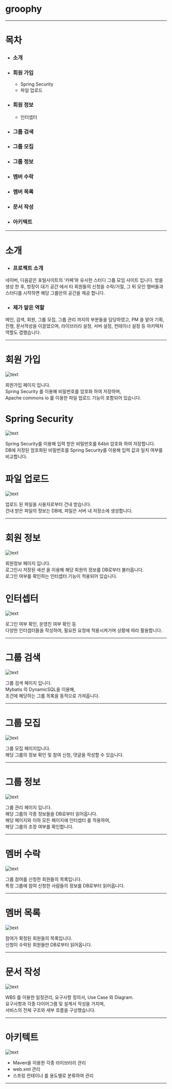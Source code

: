 # groophy


***


# 목차
- ### 소개
- ### 회원 가입
	- Spring Security
	- 파일 업로드
- ### 회원 정보
	- 인터셉터
- ### 그룹 검색
- ### 그룹 모집
- ### 그룹 정보
- ### 멤버 수락
- ### 멤버 목록
- ### 문서 작성
- ### 아키텍트


***


# 소개

- ### 프로젝트 소개

네이버, 다음같은 포털사이트의 ‘카페’와 유사한 스터디 그룹 모임 사이트 입니다.
방을 생성 한 후, 방장이 대기 공간 에서 타 회원들의 신청을 수락/거절,
그 뒤 모인 멤버들과 스터디를 시작하면 해당 그룹만의 공간을 제공 합니다.

- ### 제가 맡은 역할

메인, 검색, 회원, 그룹 모집, 그룹 관리 까지의 부분들을 담당하였고,
PM 을 맡아 기획, 진행, 문서작성을 이끌었으며,
라이브러리 설정, 서버 설정, 컨테이너 설정 등 아키텍처 역할도 겸했습니다.


***


# 회원 가입

![text](/images/read%20me/join.png "")

회원가입 페이지 입니다.  
Spring Security 를 이용해 비밀번호를 암호화 하여 저장하며,  
Apache commons io 를 이용한 파일 업로드 기능이 포함되어 있습니다. 

# Spring Security

![text](/images/read%20me/spring%20security.png "")

Spring Security를 이용해 입력 받은 비밀번호를 64bit 암호화 하여 저장합니다.  
DB에 저장된 암호화된 비밀번호를 Spring Security를 이용해 입력 값과 일치 여부를 비교합니다.

# 파일 업로드

![text](/images/read%20me/file%20upload.png "")

업로드 된 파일을 사용자로부터 건내 받습니다.   
건내 받은 파일의 정보는 DB에, 파일은 서버 내 저장소에 생성합니다.

***


# 회원 정보

![text](/images/read%20me/member%20info.png "")

회원정보 페이지 입니다.  
로그인시 저장된 세션 을 이용해 해당 회원의 정보를 DB로부터 불러옵니다.  
로그인 여부를 확인하는 인터셉터 기능이 적용되어 있습니다.


# 인터셉터

![text](/images/read%20me/intercept.png "")

로그인 여부 확인, 운영진 여부 확인 등  
다양한 인터셉터들을 작성하여, 필요한 요청에 적용시켜가며 상황에 따라 활용합니다.


***


# 그룹 검색

![text](/images/read%20me/group%20search.png "")

그룹 검색 페이지 입니다.  
Mybatis 의 DynamicSQL을 이용해,  
조건에 해당하는 그룹 목록을 동적으로 가져옵니다.



***


# 그룹 모집

![text](/images/read%20me/group%20incruit.jpg "")

그룹 모집 페이지입니다.  
해당 그룹의 정보 확인 및 참여 신청, 댓글을 작성할 수 있습니다.


***


# 그룹 정보

![text](/images/read%20me/group%20info.png "")

그룹 관리 페이지 입니다.  
해당 그룹의 각종 정보들을 DB로부터 읽어옵니다.  
해당 페이지와 이하 모든 페이지에 인터셉터 를 적용하여,  
해당 그룹의 조장 여부를 확인합니다.


***


# 멤버 수락

![text](/images/read%20me/group%20accept.png "")

그룹 참여를 신청한 회원들의 목록입니다.  
특정 그룹에 참여 신청한 사람들의 정보를 DB로부터 읽어옵니다.


***


# 멤버 목록

![text](/images/read%20me/group%20member.png "")

참여가 확정된 회원들의 목록입니다.  
신청이 수락된 회원들만 DB로부터 읽어옵니다.


***


# 문서 작성

![text](/images/read%20me/document.png "")

WBS 를 이용한 일정관리, 요구사항 정의서, Use Case 와 Diagram.  
요구사항과 각종 다이어그램 및 설계서 작성을 거치며,  
서비스의 전체 구조와 세부 흐름을 구상했습니다.  


***


# 아키텍트

![text](/images/read%20me/arcitect.png "")

- Maven을 이용한 각종 라이브러리 관리  
- web.xml 관리  
- 스프링 컨테이너 를 용도별로 분류하여 관리


***


 